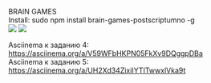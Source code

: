 BRAIN GAMES <br>
Install: sudo npm install brain-games-postscriptumno -g <br>
<a href="https://codeclimate.com/github/postscriptumno/project-lvl1-s486"><img src="https://api.codeclimate.com/v1/badges/a99a88d28ad37a79dbf6/maintainability"/></a>
<a href="https://travis-ci.org/postscriptumno/project-lvl1-s486"><img src="https://travis-ci.org/travis-ci/travis-web.svg?branch=master"/></a> <br>

Asciinema к заданию 4: https://asciinema.org/a/V59WFbHKPN05FkXv9DQggpDBa<br>
Asciinema к заданию 5: https://asciinema.org/a/UH2Xd34ZixiIYTITwwxlVka9t
